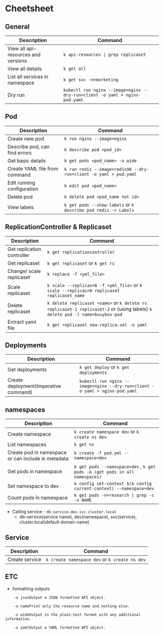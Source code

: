 # Cheetsheet
## General
|Description | Command |
|-----------------------|-----------------|
|View all api-resources and versions    | `k api-resources \| grep replicaset` |
|View all details   | `k get all` |
|List all services in namespace     | `k get svc -n=marketing`    |
|Dry run    | `kubectl run nginx --image=nginx --dry-run=client -o yaml > nginx-pod.yaml` |

## Pod
|Description | Command |
|-----------------------|-----------------|
|Create new pod     | `k run nginx --image=nginx` |
|Describe pod, can find errors       |`k describe pod <pod_id>`    |
|Get basic details   | `k get pods <pod_name> -o wide`     |
|Create YAML file from command      | `k run redis --image=redis90 --dry-run=client -o yaml > pod.yaml`    |
|Edit running configuration         | `k edit pod <pod_name>` |
|Delete pod         | `k delete pod <pod_name not id>`  |
|View labels        | `k get pods --show-labels` or `k describe pod redis -> Labels`   |

## ReplicationController & Replicaset
|Description | Command |
|-----------------------|-----------------|
|Get replication controller     | `k get replicationcontroller` |
|Get replicaset     | `k get replicaset` or `k get rs`  |
|Change/ scale replicaset   | `k replace -f <yml_file>` |
|Scale replicaset           | `k scale --replicas=6 -f <yml_file>` or `k scale --replicas=6 replicaset replicaset_name` |
|Delete replicaset          | `k delete replicaset <name>` or `k delete rs replicaset-1 replicaset-2` or (using labels) `k delete pod -l name=busybox-pod` |
|Extract yaml file          | `k get replicaset new-replica-set -o yaml`    |

## Deployments
|Description | Command |
|-----------------------|-----------------|
|Get deployments     | `k get deploy` or `k get deployments` |
|Create deployment(Imperative command)  | `kubectl run nginx --image=nginx --dry-run=client -o yaml > nginx-pod.yaml` |

## namespaces
|Description | Command |
|-----------------------|-----------------|
|Create namespace   | `k create namespace dev` or `k create ns dev` |
|List namespaces    | `k get ns`    |
|Create pod in namespace or can include in metadata     | `k create -f pod.yml --namespace=dev` |
|Get pods in namespace  | `k get pods --namespace=dev` , `k get pods -A (get pods in all namespaces)`  |
|Set namespace to dev   | `k config set-context $(k config current-context) --namespace=dev`    |
|Count pods in namespace    | `k get pods -n=research \| grep -c -v NAME` |

- Calling service - `db-service.dev.svc.cluster.local`
    - db-service(service name), dev(namespace), svc(service), cluster.local(default domain name)

## Service
|Description | Command |
|-----------------------|-----------------|
|Create service   | `k create namespace dev` or `k create ns dev` |

## ETC
- formatting outputs
```
    -o jsonOutput a JSON formatted API object.

    -o namePrint only the resource name and nothing else.

    -o wideOutput in the plain-text format with any additional information.

    -o yamlOutput a YAML formatted API object.
```
